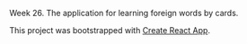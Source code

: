 Week 26. The application for learning foreign words by cards.  


This project was bootstrapped with [Create React App](https://github.com/facebook/create-react-app).